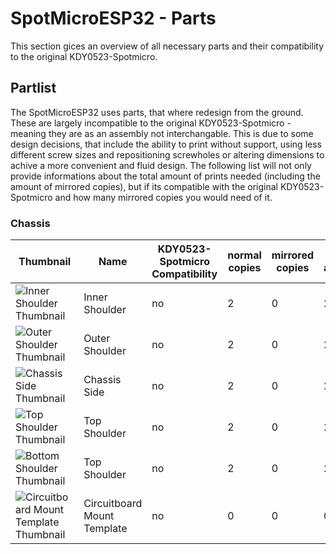 # SpotMicroESP32 - Parts
This section gices an overview of all necessary parts and their compatibility to the original KDY0523-Spotmicro.

## Partlist
The SpotMicroESP32 uses parts, that where redesign from the ground. These are largely incompatible to the original KDY0523-Spotmicro - meaning they are as an assembly not interchangable. This is due to some design decisions, that include the ability to print without support, using less different screw sizes and repositioning screwholes or altering dimensions to achive a more convenient and fluid design. The following list will not only provide informations about the total amount of prints needed (including the amount of mirrored copies), but if its compatible with the original KDY0523-Spotmicro and how many mirrored copies you would need of it.

### Chassis

[Inner Shoulder Thumbnail]:		https://github.com/michaelkubina/SpotMicroESP32/blob/master/parts/SpotMicroESP32_parts_v1_0_0/thumbs/Inner_Shoulder.png
[Outer Shoulder Thumbnail]:		https://github.com/michaelkubina/SpotMicroESP32/blob/master/parts/SpotMicroESP32_parts_v1_0_0/thumbs/Outer_Shoulder.png
[Chassis Side Thumbnail]:		https://github.com/michaelkubina/SpotMicroESP32/blob/master/parts/SpotMicroESP32_parts_v1_0_0/thumbs/Chassis_Side.png
[Top Shoulder Thumbnail]:		https://github.com/michaelkubina/SpotMicroESP32/blob/master/parts/SpotMicroESP32_parts_v1_0_0/thumbs/Top_Shoulder.png
[Bottom Shoulder Thumbnail]:	https://github.com/michaelkubina/SpotMicroESP32/blob/master/parts/SpotMicroESP32_parts_v1_0_0/thumbs/Bottom_Shoulder.png
[Circuitboard Mount Template]:	https://github.com/michaelkubina/SpotMicroESP32/blob/master/parts/SpotMicroESP32_parts_v1_0_0/thumbs/Circuitboard_Mount%20(Template).png

| Thumbnail                                                             | Name                        | KDY0523-Spotmicro Compatibility | normal copies | mirrored copies | total amount |
|-----------------------------------------------------------------------|-----------------------------|---------------------------------|---------------|-----------------|--------------|
| ![Inner Shoulder Thumbnail][Inner Shoulder Thumbnail]                 | Inner Shoulder              |                              no | 2 | 0 | 2 |
| ![Outer Shoulder Thumbnail][Outer Shoulder Thumbnail]                 | Outer Shoulder              |                              no | 2 | 0 | 2 |
| ![Chassis Side Thumbnail][Chassis Side Thumbnail]                     | Chassis Side                |                              no | 2 | 0 | 2 |
| ![Top Shoulder Thumbnail][Top Shoulder Thumbnail]                     | Top Shoulder                |                              no | 2 | 0 | 2 |
| ![Bottom Shoulder Thumbnail][Bottom Shoulder Thumbnail]               | Top Shoulder                |                              no | 2 | 0 | 2 |
| ![Circuitboard Mount Template Thumbnail][Circuitboard Mount Template] | Circuitboard Mount Template |                              no | 0 | 0 | 0 |

